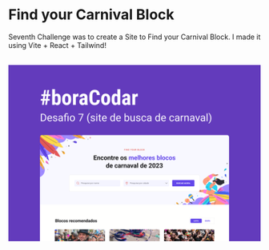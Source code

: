 <h1><strong>Find your Carnival Block</strong></h1>

<p>Seventh Challenge was to create a Site to Find your Carnival Block. I made it using Vite + React + Tailwind!</p>
<br>

<img src='./assets/capa.png'>